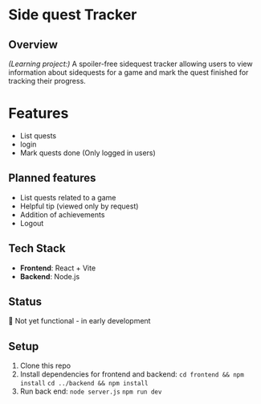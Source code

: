 # Side quest Tracker

## Overview
*(Learning project:)* A spoiler-free sidequest tracker allowing users to view information about sidequests for a game and mark the quest finished for tracking their progress.

# Features
- List quests
- login
- Mark quests done (Only logged in users)

## Planned features
- List quests related to a game
- Helpful tip (viewed only by request)
- Addition of achievements
- Logout

## Tech Stack
- **Frontend**: React + Vite
- **Backend**: Node.js

## Status
🚧 Not yet functional - in early development

## Setup
1. Clone this repo
2. Install dependencies for frontend and backend:
   ```cd frontend && npm install```
   ```cd ../backend && npm install```
3. Run back end:
   ```node server.js```
   ```npm run dev```